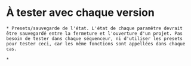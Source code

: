# À tester avec chaque version
    * Presets/sauvegarde de l'état. L'état de chaque paramêtre devrait être sauvegardé entre la fermeture et l'ouverture d'un projet. Pas besoin de tester dans chaque séquenceur, ni d'utiliser les presets pour tester ceci, car les même fonctions sont appellées dans chaque cas. 

    * 
